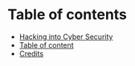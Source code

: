 # Table of contents

* [Hacking into Cyber Security](README.md)
* [Table of content](table-of-content.md)
* [Credits](credits.md)
